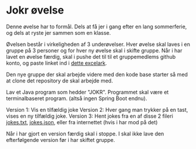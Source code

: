 <!-- JS use if these pages are used as githubpages. can be deleted if used elsewhere -->
<script src="https://code.jquery.com/jquery-3.2.1.min.js"></script>
<script src="script.js"></script>

# Jokr øvelse

Denne øvelse har to formål. Dels at få jer i gang efter en lang sommerferie, og dels at ryste jer sammen som en klasse. 

Øvelsen består i virkeligheden af 3 underøvelser. Hver øvelse skal laves i en gruppe på 3 personer og for hver ny øvelse skal i skifte gruppe. 
Når i har lavet en øvelse færdig, skal i pushe det til til et gruppemedlems github konto, og paste linket ind i [dette excelark]().  

Den nye gruppe der skal arbejde videre med den kode base starter så med at clone det repository de skal arbejde med. 

Lav et Java program som hedder "JOKR". 
Programmet skal være et terminalbaseret program. (altså ingen Spring Boot endnu).

Version 1: Vis en tilfældig joke 
Version 2: Hver gang man trykker på en tast, vises en ny tilfældig joke. 
Version 3: Hent jokes fra en af disse 2 fileri [jokes.txt](), [jokes.json](), eller fra internettet (hvis i har mod på det)

Når i har gjort en version færdig skal i stoppe. I skal ikke lave den efterfølgende version før i har skiftet gruppe. 

